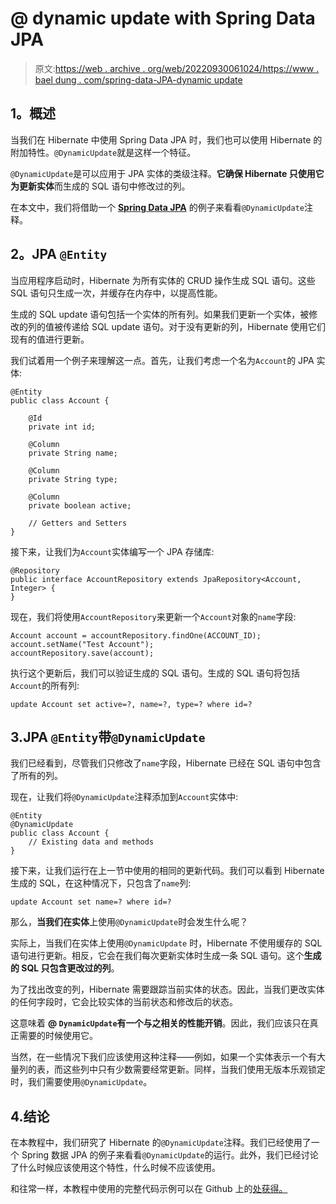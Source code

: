 # @ dynamic update with Spring Data JPA

> 原文:[https://web . archive . org/web/20220930061024/https://www . bael dung . com/spring-data-JPA-dynamic update](https://web.archive.org/web/20220930061024/https://www.baeldung.com/spring-data-jpa-dynamicupdate)

## **1。概述**

当我们在 Hibernate 中使用 Spring Data JPA 时，我们也可以使用 Hibernate 的附加特性。`@DynamicUpdate`就是这样一个特征。

`@DynamicUpdate`是可以应用于 JPA 实体的类级注释。**它确保 Hibernate 只使用它为更新实体**而生成的 SQL 语句中修改过的列。

在本文中，我们将借助一个 **[Spring Data JPA](/web/20221206061107/https://www.baeldung.com/the-persistence-layer-with-spring-data-jpa)** 的例子来看看`@DynamicUpdate`注释。

## **2。JPA `@Entity`**

当应用程序启动时，Hibernate 为所有实体的 CRUD 操作生成 SQL 语句。这些 SQL 语句只生成一次，并缓存在内存中，以提高性能。

生成的 SQL update 语句包括一个实体的所有列。如果我们更新一个实体，被修改的列的值被传递给 SQL update 语句。对于没有更新的列，Hibernate 使用它们现有的值进行更新。

我们试着用一个例子来理解这一点。首先，让我们考虑一个名为`Account`的 JPA 实体:

```
@Entity
public class Account {

    @Id
    private int id;

    @Column
    private String name;

    @Column
    private String type;

    @Column
    private boolean active;

    // Getters and Setters
}
```

接下来，让我们为`Account`实体编写一个 JPA 存储库:

```
@Repository
public interface AccountRepository extends JpaRepository<Account, Integer> {
}
```

现在，我们将使用`AccountRepository`来更新一个`Account`对象的`name`字段:

```
Account account = accountRepository.findOne(ACCOUNT_ID);
account.setName("Test Account");
accountRepository.save(account);
```

执行这个更新后，我们可以验证生成的 SQL 语句。生成的 SQL 语句将包括`Account`的所有列:

```
update Account set active=?, name=?, type=? where id=?
```

## 3.JPA `@Entity`带`@DynamicUpdate`

我们已经看到，尽管我们只修改了`name`字段，Hibernate 已经在 SQL 语句中包含了所有的列。

现在，让我们将`@DynamicUpdate`注释添加到`Account`实体中:

```
@Entity
@DynamicUpdate
public class Account {
    // Existing data and methods
}
```

接下来，让我们运行在上一节中使用的相同的更新代码。我们可以看到 Hibernate 生成的 SQL，在这种情况下，只包含了`name`列:

```
update Account set name=? where id=?
```

那么，**当我们在实体**上使用`@DynamicUpdate`时会发生什么呢？

实际上，当我们在实体上使用`@DynamicUpdate` 时，Hibernate 不使用缓存的 SQL 语句进行更新。相反，它会在我们每次更新实体时生成一条 SQL 语句。这个**生成的 SQL 只包含更改过的列**。

为了找出改变的列，Hibernate 需要跟踪当前实体的状态。因此，当我们更改实体的任何字段时，它会比较实体的当前状态和修改后的状态。

这意味着 **@ `DynamicUpdate`有一个与之相关的性能开销**。因此，我们应该只在真正需要的时候使用它。

当然，在一些情况下我们应该使用这种注释——例如，如果一个实体表示一个有大量列的表，而这些列中只有少数需要经常更新。同样，当我们使用无版本乐观锁定时，我们需要使用`@DynamicUpdate`。

## 4.结论

在本教程中，我们研究了 Hibernate 的`@DynamicUpdate`注释。我们已经使用了一个 Spring 数据 JPA 的例子来看看`@DynamicUpdate`的运行。此外，我们已经讨论了什么时候应该使用这个特性，什么时候不应该使用。

和往常一样，本教程中使用的完整代码示例可以在 Github 上的[处获得。](https://web.archive.org/web/20221206061107/https://github.com/eugenp/tutorials/tree/master/persistence-modules/spring-hibernate-5)